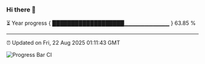### Hi there 👋

⏳ Year progress { ███████████████████▁▁▁▁▁▁▁▁▁▁▁ } 63.85 %

---

⏰ Updated on Fri, 22 Aug 2025 01:11:43 GMT

![Progress Bar CI](https://github.com/liununu/liununu/workflows/Progress%20Bar%20CI/badge.svg)
